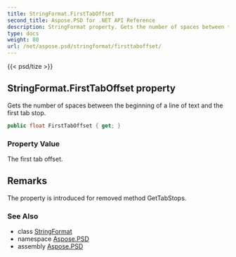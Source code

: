 ```yaml
---
title: StringFormat.FirstTabOffset
second_title: Aspose.PSD for .NET API Reference
description: StringFormat property. Gets the number of spaces between the beginning of a line of text and the first tab stop
type: docs
weight: 80
url: /net/aspose.psd/stringformat/firsttaboffset/
---
```

{{< psd/tize >}}
## StringFormat.FirstTabOffset property

Gets the number of spaces between the beginning of a line of text and the first tab stop.

```csharp
public float FirstTabOffset { get; }
```

### Property Value

The first tab offset.

## Remarks

The property is introduced for removed method GetTabStops.

### See Also

* class [StringFormat](../)
* namespace [Aspose.PSD](../../../aspose.psd/)
* assembly [Aspose.PSD](../../../)


